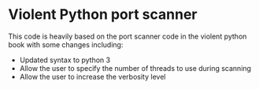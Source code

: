 # Violent Python port scanner
This code is heavily based on the port scanner code in the violent python book with some changes including:  
* Updated syntax to python 3
* Allow the user to specify the number of threads to use during scanning
* Allow the user to increase the verbosity level
